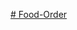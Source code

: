 [﻿# Food-Order](https://github.com/RadityaRaihan/Food-Order/blob/main/app/src/main/res/drawable/gado_gado.webp?raw=true)

